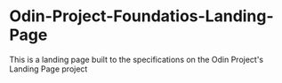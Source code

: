 # Odin-Project-Foundatios-Landing-Page
This is a landing page built to the specifications on the Odin Project's Landing Page project
